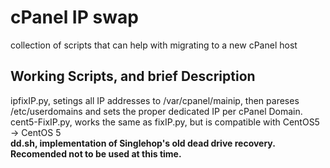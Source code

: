 # cPanel IP swap
collection of scripts that can help with migrating to a new cPanel host

## Working Scripts, and brief Description  
ipfixIP.py, setings all IP addresses to /var/cpanel/mainip, then pareses /etc/userdomains and sets the proper dedicated IP per cPanel   Domain.
cent5-FixIP.py, works the same as fixIP.py, but is compatible with CentOS5 -> CentOS 5  
**dd.sh, implementation of Singlehop's old dead drive recovery. Recomended not to be used at this time.**  
